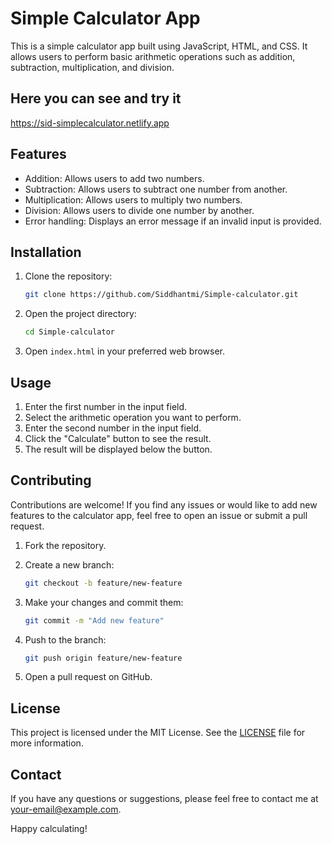 # Simple Calculator App

This is a simple calculator app built using JavaScript, HTML, and CSS. It allows users to perform basic arithmetic operations such as addition, subtraction, multiplication, and division.

## Here you can see and try it

https://sid-simplecalculator.netlify.app

## Features

- Addition: Allows users to add two numbers.
- Subtraction: Allows users to subtract one number from another.
- Multiplication: Allows users to multiply two numbers.
- Division: Allows users to divide one number by another.
- Error handling: Displays an error message if an invalid input is provided.

## Installation

1. Clone the repository:

   ```bash
   git clone https://github.com/Siddhantmi/Simple-calculator.git
   ```

2. Open the project directory:

   ```bash
   cd Simple-calculator
   ```

3. Open `index.html` in your preferred web browser.

## Usage

1. Enter the first number in the input field.
2. Select the arithmetic operation you want to perform.
3. Enter the second number in the input field.
4. Click the "Calculate" button to see the result.
5. The result will be displayed below the button.

## Contributing

Contributions are welcome! If you find any issues or would like to add new features to the calculator app, feel free to open an issue or submit a pull request.

1. Fork the repository.
2. Create a new branch:

   ```bash
   git checkout -b feature/new-feature
   ```

3. Make your changes and commit them:

   ```bash
   git commit -m "Add new feature"
   ```

4. Push to the branch:

   ```bash
   git push origin feature/new-feature
   ```

5. Open a pull request on GitHub.

## License

This project is licensed under the MIT License. See the [LICENSE](LICENSE) file for more information.

## Contact

If you have any questions or suggestions, please feel free to contact me at [your-email@example.com](mailto:your-email@example.com).

Happy calculating!
